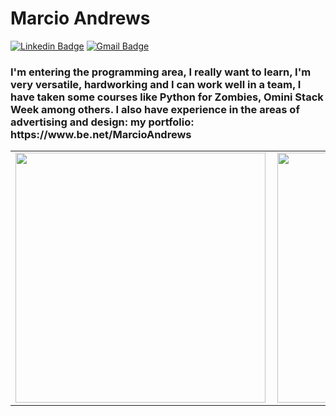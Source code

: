 # Marcio Andrews

[![Linkedin Badge](https://img.shields.io/badge/-marcioandrews-6633cc?style=flat-square&logo=Linkedin&logoColor=white&link=https://www.linkedin.com/in/marcioandrews/)](https://www.linkedin.com/in/marcioandrews/) 
[![Gmail Badge](https://img.shields.io/badge/marcioasordonez@gmail.com-6633cc?style=flat-square&logo=Gmail&logoColor=white&link=mailto:marciosordonez@gmail.com)](mailto:marcioasordonez@gmail.com)

<p><h3>I'm entering the programming area, I really want to learn, I'm
very versatile, hardworking and I can work well in a team, I have taken some courses
like Python for Zombies, Omini Stack Week among others. I also have experience in the areas of advertising and design: my portfolio: https://www.be.net/MarcioAndrews 
</p></h3>
<center>
<table>
  <tr>
      <td><img width="400px" align="left" src="https://github-readme-stats.vercel.app/api/top-langs/?username=marcioandrews&hide=html&layout=compact&theme=cobalt" /></td>
      <td><img width="400px" align="left" src="https://github-readme-stats.vercel.app/api?username=marcioandrews&theme=cobalt" /></td>
  </tr> 
  </table>
  </center
